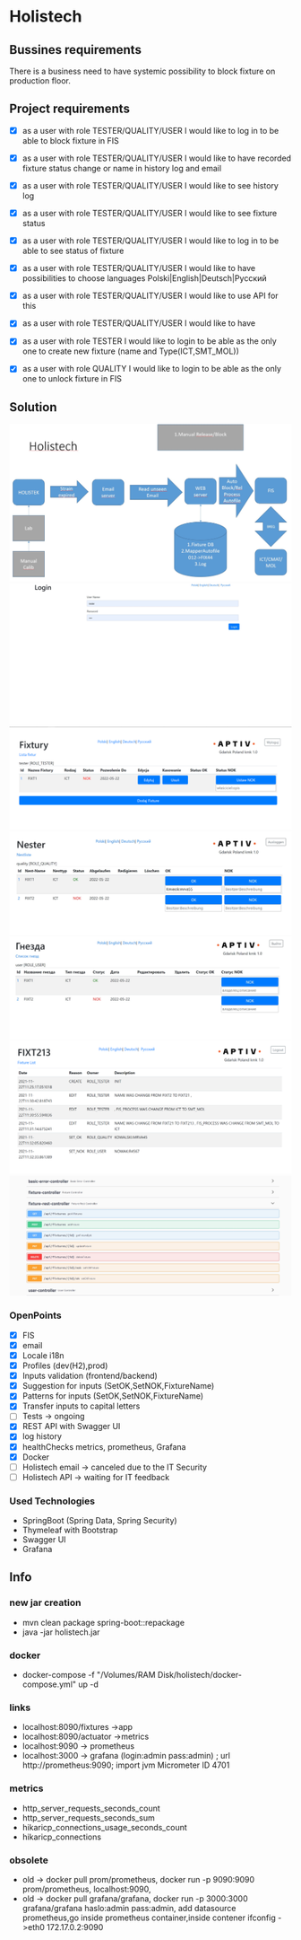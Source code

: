 # Holistech

## Bussines requirements
There is a business need to have systemic possibility to block fixture on production floor.

## Project requirements
- [x] as a user with role TESTER/QUALITY/USER  I would like to log in to be able to block fixture in FIS
- [x] as a user with role TESTER/QUALITY/USER I would like to have recorded fixture status change or name  in history log and email
- [x] as a user with role TESTER/QUALITY/USER  I would like to see history log
- [x] as a user with role TESTER/QUALITY/USER  I would like to see fixture status
- [x] as a user with role TESTER/QUALITY/USER I would like to log in to be able to see status of fixture
- [x] as a user with role TESTER/QUALITY/USER I would like to have possibilities to choose languages Polski|English|Deutsch|Pyсский
- [x] as a user with role TESTER/QUALITY/USER I would like to use API for this
- [x] as a user with role TESTER/QUALITY/USER I would like to have 
- [x] as a user with role TESTER  I would like to login to be able as the only one to create new fixture (name and Type(ICT,SMT_MOL))
- [x] as a user with role QUALITY I would like to login to be able as the only one to unlock fixture in FIS


## Solution

![](src/main/resources/static/photos/Holistech.jpg)
![](src/main/resources/static/photos/screenshots/Holistech_Login.jpg)
![](src/main/resources/static/photos/screenshots/Holistech_TESTER.png)
![](src/main/resources/static/photos/screenshots/Holistech_QUALITY.jpg)
![](src/main/resources/static/photos/screenshots/Holistech_USER.jpg)
![](src/main/resources/static/photos/screenshots/Holistech_historyLog.png)
![](src/main/resources/static/photos/screenshots/Holistech_API.jpg)

### OpenPoints
- [x] FIS
- [x] email
- [x] Locale i18n
- [x] Profiles (dev(H2),prod)
- [x] Inputs validation (frontend/backend)
- [x] Suggestion for inputs (SetOK,SetNOK,FixtureName)
- [x] Patterns for inputs (SetOK,SetNOK,FixtureName) 
- [x] Transfer inputs  to capital letters 
- [ ] Tests -> ongoing
- [X] REST API with Swagger UI
- [x] log history
- [x] healthChecks metrics, prometheus, Grafana
- [x] Docker
- [ ] Holistech email -> canceled due to the IT Security  
- [ ] Holistech API -> waiting for IT feedback

### Used Technologies 
- SpringBoot (Spring Data, Spring Security)
- Thymeleaf with Bootstrap
- Swagger UI
- Grafana

## Info
### new jar creation
- mvn clean package spring-boot::repackage 
- java -jar holistech.jar
### docker
- docker-compose -f "/Volumes/RAM Disk/holistech/docker-compose.yml" up -d
### links
- localhost:8090/fixtures ->app
- localhost:8090/actuator ->metrics
- localhost:9090 -> prometheus
- localhost:3000 -> grafana (login:admin pass:admin) ; url http://prometheus:9090; import jvm Micrometer ID 4701
### metrics
- http_server_requests_seconds_count
- http_server_requests_seconds_sum
- hikaricp_connections_usage_seconds_count
- hikaricp_connections
### obsolete
- old -> docker pull prom/prometheus, docker run -p 9090:9090 prom/prometheus, localhost:9090,
- old -> docker pull grafana/grafana, docker run -p 3000:3000 grafana/grafana  haslo:admin pass:admin, add datasource prometheus,go inside prometheus container,inside contener ifconfig ->eth0 172.17.0.2:9090

